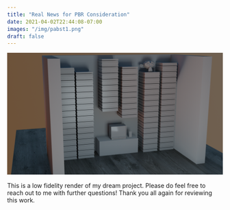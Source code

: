 ```yaml
---
title: "Real News for PBR Consideration"
date: 2021-04-02T22:44:08-07:00
images: "/img/pabst1.png"
draft: false
---
```


![This is another view of the proejct](/img/pabst2.png)

This is a low fidelity render of my dream project. Please do feel free to reach out to me with further questions! Thank you all again for reviewing this work. 
